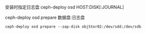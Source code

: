 

安装时指定日志盘
ceph-deploy osd  HOST:DISK[:JOURNAL]

ceph-deploy osd prepare 数据盘:日志盘

```
ceph-deploy osd prepare --zap-disk objStor02:/dev/sdd:/dev/sdb
```
